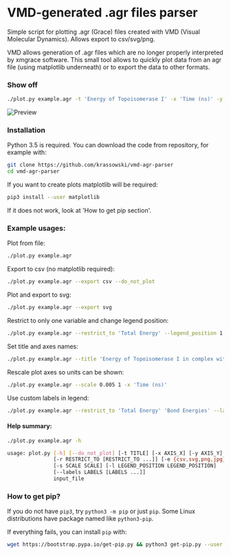 # VMD-generated .agr files parser

Simple script for plotting .agr (Grace) files created with VMD (Visual Molecular Dynamics). Allows export to csv/svg/png.

VMD allows generation of .agr files which are no longer properly interpreted by xmgrace software. This small tool allows to quickly plot data from an agr file (using matplotlib underneath) or to export the data to other formats.

### Show off

```bash
./plot.py example.agr -t 'Energy of Topoisomerase I' -x 'Time (ns)' -y 'Energy (kcal/mol)' -l 1 0.6 -s 0.005 1 -e png
```
![Preview](https://raw.githubusercontent.com/krassowski/vmd-agr-parser/master/example.agr.png)


### Installation

Python 3.5 is required. You can download the code from repository, for example with:

```bash
git clone https://github.com/krassowski/vmd-agr-parser
cd vmd-agr-parser
```

If you want to create plots matplotlib will be required:

```bash
pip3 install --user matplotlib
```

If it does not work, look at 'How to get pip section'.


### Example usages:

Plot from file:
```bash
./plot.py example.agr
```

Export to csv (no matplotlib required):
```bash
./plot.py example.agr --export csv --do_not_plot
```

Plot and export to svg:
```bash
./plot.py example.agr --export svg
```

Restrict to only one variable and change legend position:
```bash
./plot.py example.agr --restrict_to 'Total Energy' --legend_position 1 0.12
```

Set title and axes names:
```bash
./plot.py example.agr --title 'Energy of Topoisomerase I in complex with SRSF6' -x 'Simulation frame' -y 'Energy (kcal/mol)'
```

Rescale plot axes so units can be shown:
```bash
./plot.py example.agr --scale 0.005 1 -x 'Time (ns)'
```

Use custom labels in legend:
```bash
./plot.py example.agr --restrict_to 'Total Energy' 'Bond Energies' --labels 'Total energy (includes vdW)' 'Bond energies'
```

#### Help summary:

```bash
./plot.py example.agr -h
```

```bash
usage: plot.py [-h] [--do_not_plot] [-t TITLE] [-x AXIS_X] [-y AXIS_Y]
               [-r RESTRICT_TO [RESTRICT_TO ...]] [-e {csv,svg,png,jpg}]
               [-s SCALE SCALE] [-l LEGEND_POSITION LEGEND_POSITION]
               [--labels LABELS [LABELS ...]]
               input_file
```


### How to get pip?

If you do not have `pip3`, try `python3 -m pip` or just `pip`.
Some Linux distributions have package named like `python3-pip`.

If everything fails, you can install `pip` with:

```bash
wget https://bootstrap.pypa.io/get-pip.py && python3 get-pip.py --user
```
